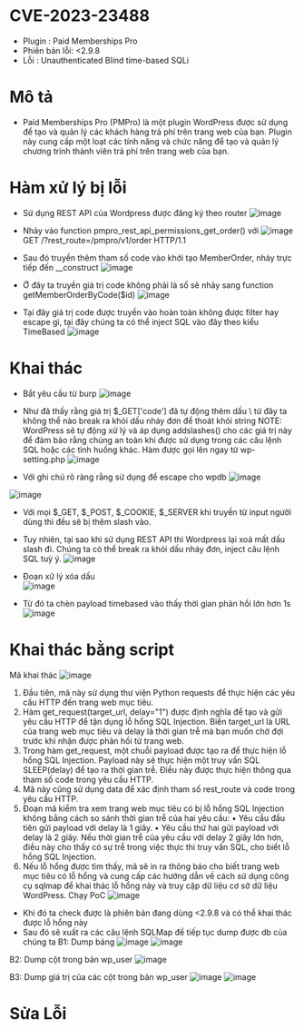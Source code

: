 # CVE-2023-23488

- Plugin : Paid Memberships Pro
- Phiên bản lỗi: <2.9.8
- Lỗi : Unauthenticated Blind time-based SQLi

# Mô tả

- Paid Memberships Pro (PMPro) là một plugin WordPress được sử dụng để tạo và quản lý các khách hàng trả phí trên trang web của bạn. Plugin này cung cấp một loạt các tính năng và chức năng để tạo và quản lý chương trình thành viên trả phí trên trang web của bạn.

# Hàm xử lý bị lỗi

- Sử dụng REST API của Wordpress được đăng ký theo router
  ![image](https://github.com/Manh130902/wordpress/assets/93723285/3176f175-719e-4f49-8967-62a1be2d3693)
- Nhảy vào function pmpro_rest_api_permissions_get_order() với
  ![image](https://github.com/Manh130902/wordpress/assets/93723285/457b73bf-52d2-4b90-9fdb-9cdf0c76cb1f)
  GET /?rest_route=/pmpro/v1/order HTTP/1.1
- Sau đó truyền thêm tham số code vào khởi tạo MemberOrder, nhảy trực tiếp đến \_\_construct
  ![image](https://github.com/Manh130902/wordpress/assets/93723285/a35010e6-09c0-49af-82e2-c6d7680a7c47)

- Ở đây ta truyền giá trị code không phải là số sẽ nhảy sang function getMemberOrderByCode($id)
  ![image](https://github.com/Manh130902/wordpress/assets/93723285/4d779e13-9639-4dd0-9e9e-adc62fdd581c)

- Tại đây giá trị code được truyền vào hoàn toàn không được filter hay escape gì, tại đây chúng ta có thể inject SQL vào đây theo kiểu TimeBased
  ![image](https://github.com/Manh130902/wordpress/assets/93723285/0407428f-86a5-48c4-8daf-08a3195392b3)

# Khai thác

- Bắt yêu cầu từ burp
  ![image](https://github.com/Manh130902/wordpress/assets/93723285/a46699da-8870-4def-959f-e617a5a8c099)

- Như đã thấy rằng giá trị $\_GET['code'] đã tự động thêm dấu \ từ đây ta không thể nào break ra khỏi dấu nháy đơn để thoát khỏi string
  NOTE: WordPress sẽ tự động xử lý và áp dụng addslashes() cho các giá trị này để đảm bảo rằng chúng an toàn khi được sử dụng trong các câu lệnh SQL hoặc các tình huống khác. Hàm được gọi lên ngay từ wp-setting.php
  ![image](https://github.com/Manh130902/wordpress/assets/93723285/0191b304-e5a7-49e8-99f0-d64cfbd8f153)

- Với ghi chú rõ ràng rằng sử dụng để escape cho wpdb
  ![image](https://github.com/Manh130902/wordpress/assets/93723285/b85c98cd-be0a-47c5-a903-af55e49e1a87)

![image](https://github.com/Manh130902/wordpress/assets/93723285/895885cf-3f7d-4fa2-86a5-302e7bf379d1)

- Với mọi $\_GET, $\_POST, $\_COOKIE, $\_SERVER khi truyền từ input người dùng thì đều sẽ bị thêm slash vào.
- Tuy nhiên, tại sao khi sử dụng REST API thì Wordpress lại xoá mất dấu slash đi. Chúng ta có thể break ra khỏi dấu nháy đơn, inject câu lệnh SQL tuỳ ý.
  ![image](https://github.com/Manh130902/wordpress/assets/93723285/ebaedfea-d519-484b-acfc-500cbfc127c2)

- Đoạn xử lý xóa dấu \
  ![image](https://github.com/Manh130902/wordpress/assets/93723285/bb90e49e-ae67-4196-8d18-46076b24cc22)

- Từ đó ta chèn payload timebased vào thấy thời gian phản hồi lớn hơn 1s
  ![image](https://github.com/Manh130902/wordpress/assets/93723285/25a551ac-5875-4b76-8e7b-7b5c62b96d3a)

# Khai thác bằng script

Mã khai thác
![image](https://github.com/Manh130902/wordpress/assets/93723285/1eec599e-5636-4946-8eb0-face147d2118)

1. Đầu tiên, mã này sử dụng thư viện Python requests để thực hiện các yêu cầu HTTP đến trang web mục tiêu.
2. Hàm get_request(target_url, delay="1") được định nghĩa để tạo và gửi yêu cầu HTTP để tận dụng lỗ hổng SQL Injection. Biến target_url là URL của trang web mục tiêu và delay là thời gian trễ mà bạn muốn chờ đợi trước khi nhận được phản hồi từ trang web.
3. Trong hàm get_request, một chuỗi payload được tạo ra để thực hiện lỗ hổng SQL Injection. Payload này sẽ thực hiện một truy vấn SQL SLEEP(delay) để tạo ra thời gian trễ. Điều này được thực hiện thông qua tham số code trong yêu cầu HTTP.
4. Mã này cũng sử dụng data để xác định tham số rest_route và code trong yêu cầu HTTP.
5. Đoạn mã kiểm tra xem trang web mục tiêu có bị lỗ hổng SQL Injection không bằng cách so sánh thời gian trễ của hai yêu cầu:
   • Yêu cầu đầu tiên gửi payload với delay là 1 giây.
   • Yêu cầu thứ hai gửi payload với delay là 2 giây. Nếu thời gian trễ của yêu cầu với delay 2 giây lớn hơn, điều này cho thấy có sự trễ trong việc thực thi truy vấn SQL, cho biết lỗ hổng SQL Injection.
6. Nếu lỗ hổng được tìm thấy, mã sẽ in ra thông báo cho biết trang web mục tiêu có lỗ hổng và cung cấp các hướng dẫn về cách sử dụng công cụ sqlmap để khai thác lỗ hổng này và truy cập dữ liệu cơ sở dữ liệu WordPress.
   Chạy PoC
   ![image](https://github.com/Manh130902/wordpress/assets/93723285/87567d95-cb84-40b2-907d-74b4ed69fde7)

- Khi đó ta check được là phiên bản đang dùng <2.9.8 và có thể khai thác được lỗ hổng này
- Sau đó sẽ xuất ra các câu lệnh SQLMap để tiếp tục dump được db của chúng ta
  B1: Dump bảng
  ![image](https://github.com/Manh130902/wordpress/assets/93723285/a09d0dab-415e-4452-a792-421ba340d3f7)
  ![image](https://github.com/Manh130902/wordpress/assets/93723285/c2db2f9e-ac78-4cc1-a1c3-8718018adac2)

B2: Dump cột trong bản wp_user
![image](https://github.com/Manh130902/wordpress/assets/93723285/6e365348-a838-487c-9987-1f5870d5a572)

B3: Dump giá trị của các cột trong bản wp_user
![image](https://github.com/Manh130902/wordpress/assets/93723285/f4d19656-6234-46a4-a960-e21b4fbc710c)
![image](https://github.com/Manh130902/wordpress/assets/93723285/50630fe1-c200-4624-830d-4b350736ea39)

# Sửa Lỗi
